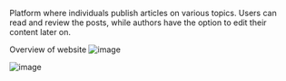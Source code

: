 Platform where individuals publish articles on various topics. Users can read and review the posts, while authors have the option to edit their content later on.

Overview of website
![image](https://github.com/shraddha1201/Blog-Website/assets/93818933/5ae9f31d-d7f1-4eea-ab41-ab4f8ab85bd4)

![image](https://github.com/shraddha1201/Blog-Website/assets/93818933/f39e4474-f3c1-4cbc-9d54-3bfc1f7b9c30)
